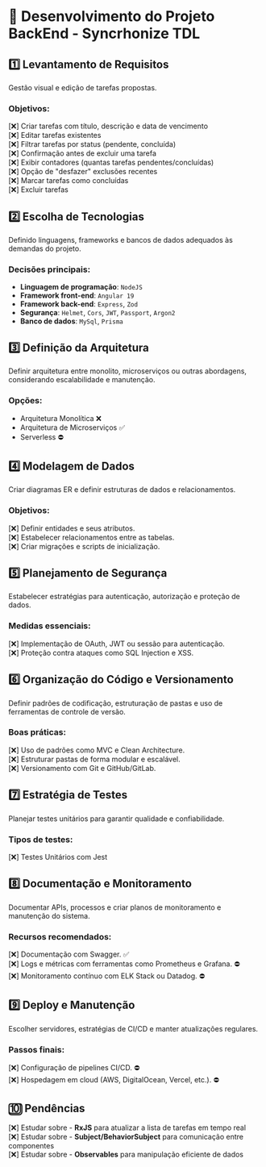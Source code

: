 # 🚀 Desenvolvimento do Projeto BackEnd - Syncrhonize TDL

## 1️⃣ Levantamento de Requisitos
Gestão visual e edição de tarefas propostas.  

### Objetivos: 
[❌] Criar tarefas com título, descrição e data de vencimento  
[❌] Editar tarefas existentes  
[❌] Filtrar tarefas por status (pendente, concluída)  
[❌] Confirmação antes de excluir uma tarefa  
[❌] Exibir contadores (quantas tarefas pendentes/concluídas)  
[❌] Opção de "desfazer" exclusões recentes  
[❌] Marcar tarefas como concluídas  
[❌] Excluir tarefas  

## 2️⃣ Escolha de Tecnologias
Definido linguagens, frameworks e bancos de dados adequados às demandas do projeto.

### Decisões principais:
- **Linguagem de programação**: `NodeJS`
- **Framework front-end**: `Angular 19`
- **Framework back-end**: `Express`, `Zod`
- **Segurança**: `Helmet`, `Cors`, `JWT`, `Passport`, `Argon2`
- **Banco de dados**: `MySql`, `Prisma`

## 3️⃣ Definição da Arquitetura
Definir arquitetura entre monolito, microserviços ou outras abordagens, considerando escalabilidade e manutenção.

### Opções:
- Arquitetura Monolítica ❌
- Arquitetura de Microserviços ✅
- Serverless ⛔

## 4️⃣ Modelagem de Dados
Criar diagramas ER e definir estruturas de dados e relacionamentos.

### Objetivos:
[❌] Definir entidades e seus atributos.  
[❌] Estabelecer relacionamentos entre as tabelas.  
[❌] Criar migrações e scripts de inicialização.  

## 5️⃣ Planejamento de Segurança
Estabelecer estratégias para autenticação, autorização e proteção de dados.

### Medidas essenciais:
[❌] Implementação de OAuth, JWT ou sessão para autenticação.  
[❌] Proteção contra ataques como SQL Injection e XSS.  

## 6️⃣ Organização do Código e Versionamento
Definir padrões de codificação, estruturação de pastas e uso de ferramentas de controle de versão.

### Boas práticas:
[❌] Uso de padrões como MVC e Clean Architecture.  
[❌] Estruturar pastas de forma modular e escalável.  
[❌] Versionamento com Git e GitHub/GitLab.  

## 7️⃣ Estratégia de Testes
Planejar testes unitários para garantir qualidade e confiabilidade.

### Tipos de testes:
[❌] Testes Unitários com Jest

## 8️⃣ Documentação e Monitoramento
Documentar APIs, processos e criar planos de monitoramento e manutenção do sistema.

### Recursos recomendados:
[❌] Documentação com Swagger. ✅  
[❌] Logs e métricas com ferramentas como Prometheus e Grafana. ⛔  
[❌] Monitoramento contínuo com ELK Stack ou Datadog. ⛔  

## 9️⃣ Deploy e Manutenção
Escolher servidores, estratégias de CI/CD e manter atualizações regulares.

### Passos finais:
[❌] Configuração de pipelines CI/CD. ⛔  
[❌] Hospedagem em cloud (AWS, DigitalOcean, Vercel, etc.). ⛔

## 🔟 Pendências

[❌] Estudar sobre - **RxJS** para atualizar a lista de tarefas em tempo real  
[❌] Estudar sobre - **Subject/BehaviorSubject** para comunicação entre componentes  
[❌] Estudar sobre - **Observables** para manipulação eficiente de dados  

